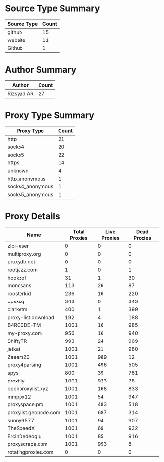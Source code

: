 # Source Type Summary

| Source Type | Count |
|-------------|-------|
| github | 15 |
| website | 11 |
| Github | 1 |


# Author Summary

| Author | Count |
|--------|-------|
| Rizsyad AR | 27 |


# Proxy Type Summary

| Proxy Type | Count |
|------------|-------|
| http | 21 |
| socks4 | 20 |
| socks5 | 22 |
| https | 14 |
| unknown | 4 |
| http_anonymous | 1 |
| socks4_anonymous | 1 |
| socks5_anonymous | 1 |


# Proxy Details

| Name | Total Proxies | Live Proxies | Dead Proxies |
|------|---------------|--------------|---------------|
| zloi-user | 0 | 0 | 0 |
| multiproxy.org | 0 | 0 | 0 |
| proxydb.net | 0 | 0 | 0 |
| rootjazz.com | 1 | 0 | 1 |
| hookzof | 31 | 1 | 30 |
| monosans | 113 | 26 | 87 |
| roosterkid | 236 | 16 | 220 |
| opsxcq | 343 | 0 | 343 |
| clarketm | 400 | 1 | 399 |
| proxy-list.download | 192 | 4 | 188 |
| B4RC0DE-TM | 1001 | 16 | 985 |
| my-proxy.com | 956 | 16 | 940 |
| ShiftyTR | 993 | 24 | 969 |
| jetkai | 1001 | 21 | 980 |
| Zaeem20 | 1001 | 989 | 12 |
| proxy4parsing | 1001 | 496 | 505 |
| spys | 800 | 39 | 761 |
| proxifly | 1001 | 923 | 78 |
| openproxylist.xyz | 1001 | 168 | 833 |
| mmppx12 | 1001 | 54 | 947 |
| proxyspace.pro | 1001 | 483 | 518 |
| proxylist.geonode.com | 1001 | 687 | 314 |
| sunny9577 | 1001 | 94 | 907 |
| TheSpeedX | 1001 | 69 | 932 |
| ErcinDedeoglu | 1001 | 85 | 916 |
| proxyscrape.com | 1001 | 993 | 8 |
| rotatingproxies.com | 0 | 0 | 0 |
